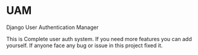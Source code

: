 # UAM
Django User Authentication Manager

This is Complete user auth system. If you need more features you can add yourself.
If anyone face any bug or issue in this project fixed it.
